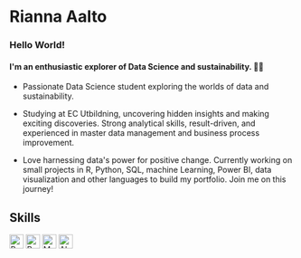 
# Rianna Aalto
### Hello  World! 
####  I'm an enthusiastic explorer of Data Science and sustainability. 🚀🌱

 
*  Passionate Data Science student exploring the worlds of data and sustainability.

* Studying at EC Utbildning, uncovering hidden insights and making exciting discoveries. Strong analytical skills, result-driven, and experienced in master data management and business process improvement.

* Love harnessing data's power for positive change. Currently working on small projects in R, Python, SQL, machine Learning, Power BI, data visualization and other languages to build my portfolio. Join me on this journey!


 



 ## Skills
   <a href="https://www.python.org" target="_blank" rel="noreferrer noopener"><img src="https://raw.githubusercontent.com/0xShapeShifter/readme-md/master/public/images/skills/core/python.svg" alt="Python" width="25" height="25" /></a> <a href="https://r-lang.com/what-is-r-language/" target="_blank" rel="noreferrer noopener"><img src="https://raw.githubusercontent.com/0xShapeShifter/readme-md/master/public/images/skills/core/r.svg" alt="R" width="25" height="25" /></a>   <a href="https://www.mysql.com" target="_blank" rel="noreferrer noopener"><img src="https://raw.githubusercontent.com/0xShapeShifter/readme-md/master/public/images/skills/backend/mysql.svg" alt="MySQL" width="25" height="25" /></a>  <a href="https://www.alchemy.com" target="_blank" rel="noreferrer noopener"><img src="https://raw.githubusercontent.com/0xShapeShifter/readme-md/master/public/images/skills/web3/alchemy.svg" alt="Alchemy" width="25" height="25" /></a>   
